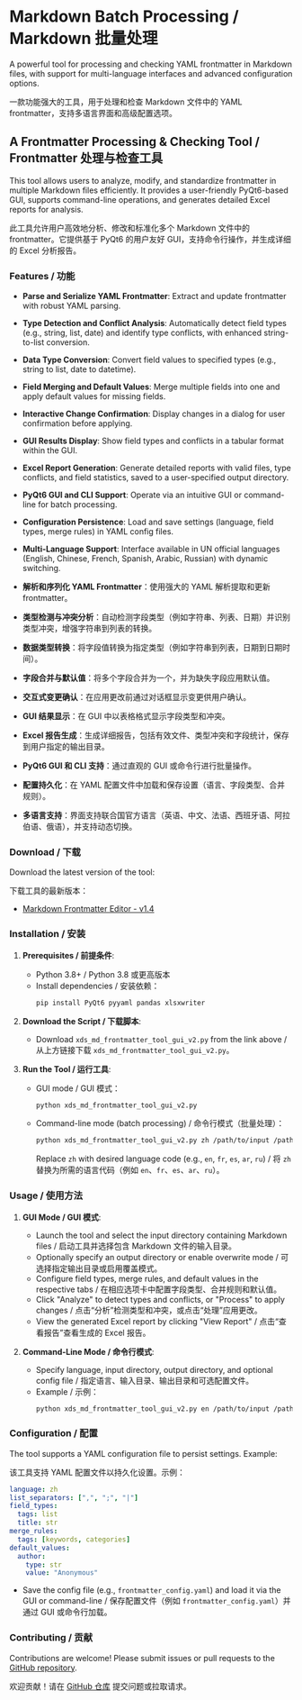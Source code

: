 # Markdown Batch Processing / Markdown 批量处理

A powerful tool for processing and checking YAML frontmatter in Markdown files, with support for multi-language interfaces and advanced configuration options.

一款功能强大的工具，用于处理和检查 Markdown 文件中的 YAML frontmatter，支持多语言界面和高级配置选项。

## A Frontmatter Processing & Checking Tool / Frontmatter 处理与检查工具

This tool allows users to analyze, modify, and standardize frontmatter in multiple Markdown files efficiently. It provides a user-friendly PyQt6-based GUI, supports command-line operations, and generates detailed Excel reports for analysis.

此工具允许用户高效地分析、修改和标准化多个 Markdown 文件中的 frontmatter。它提供基于 PyQt6 的用户友好 GUI，支持命令行操作，并生成详细的 Excel 分析报告。

### Features / 功能

- **Parse and Serialize YAML Frontmatter**: Extract and update frontmatter with robust YAML parsing.
- **Type Detection and Conflict Analysis**: Automatically detect field types (e.g., string, list, date) and identify type conflicts, with enhanced string-to-list conversion.
- **Data Type Conversion**: Convert field values to specified types (e.g., string to list, date to datetime).
- **Field Merging and Default Values**: Merge multiple fields into one and apply default values for missing fields.
- **Interactive Change Confirmation**: Display changes in a dialog for user confirmation before applying.
- **GUI Results Display**: Show field types and conflicts in a tabular format within the GUI.
- **Excel Report Generation**: Generate detailed reports with valid files, type conflicts, and field statistics, saved to a user-specified output directory.
- **PyQt6 GUI and CLI Support**: Operate via an intuitive GUI or command-line for batch processing.
- **Configuration Persistence**: Load and save settings (language, field types, merge rules) in YAML config files.
- **Multi-Language Support**: Interface available in UN official languages (English, Chinese, French, Spanish, Arabic, Russian) with dynamic switching.

- **解析和序列化 YAML Frontmatter**：使用强大的 YAML 解析提取和更新 frontmatter。
- **类型检测与冲突分析**：自动检测字段类型（例如字符串、列表、日期）并识别类型冲突，增强字符串到列表的转换。
- **数据类型转换**：将字段值转换为指定类型（例如字符串到列表，日期到日期时间）。
- **字段合并与默认值**：将多个字段合并为一个，并为缺失字段应用默认值。
- **交互式变更确认**：在应用更改前通过对话框显示变更供用户确认。
- **GUI 结果显示**：在 GUI 中以表格格式显示字段类型和冲突。
- **Excel 报告生成**：生成详细报告，包括有效文件、类型冲突和字段统计，保存到用户指定的输出目录。
- **PyQt6 GUI 和 CLI 支持**：通过直观的 GUI 或命令行进行批量操作。
- **配置持久化**：在 YAML 配置文件中加载和保存设置（语言、字段类型、合并规则）。
- **多语言支持**：界面支持联合国官方语言（英语、中文、法语、西班牙语、阿拉伯语、俄语），并支持动态切换。

### Download / 下载

Download the latest version of the tool:

下载工具的最新版本：

- [Markdown Frontmatter Editor - v1.4](https://raw.githubusercontent.com/strangeZombies/markdown-batch-processing/refs/heads/main/xds_md_frontmatter_tool_gui_v2.py)

### Installation / 安装

1. **Prerequisites / 前提条件**:
   - Python 3.8+ / Python 3.8 或更高版本
   - Install dependencies / 安装依赖：
     ```bash
     pip install PyQt6 pyyaml pandas xlsxwriter
     ```

2. **Download the Script / 下载脚本**:
   - Download `xds_md_frontmatter_tool_gui_v2.py` from the link above / 从上方链接下载 `xds_md_frontmatter_tool_gui_v2.py`。

3. **Run the Tool / 运行工具**:
   - GUI mode / GUI 模式：
     ```bash
     python xds_md_frontmatter_tool_gui_v2.py
     ```
   - Command-line mode (batch processing) / 命令行模式（批量处理）：
     ```bash
     python xds_md_frontmatter_tool_gui_v2.py zh /path/to/input /path/to/output --batch
     ```
     Replace `zh` with desired language code (e.g., `en`, `fr`, `es`, `ar`, `ru`) / 将 `zh` 替换为所需的语言代码（例如 `en`、`fr`、`es`、`ar`、`ru`）。

### Usage / 使用方法

1. **GUI Mode / GUI 模式**:
   - Launch the tool and select the input directory containing Markdown files / 启动工具并选择包含 Markdown 文件的输入目录。
   - Optionally specify an output directory or enable overwrite mode / 可选择指定输出目录或启用覆盖模式。
   - Configure field types, merge rules, and default values in the respective tabs / 在相应选项卡中配置字段类型、合并规则和默认值。
   - Click "Analyze" to detect types and conflicts, or "Process" to apply changes / 点击“分析”检测类型和冲突，或点击“处理”应用更改。
   - View the generated Excel report by clicking "View Report" / 点击“查看报告”查看生成的 Excel 报告。

2. **Command-Line Mode / 命令行模式**:
   - Specify language, input directory, output directory, and optional config file / 指定语言、输入目录、输出目录和可选配置文件。
   - Example / 示例：
     ```bash
     python xds_md_frontmatter_tool_gui_v2.py en /path/to/input /path/to/output /path/to/config.yaml --batch
     ```

### Configuration / 配置

The tool supports a YAML configuration file to persist settings. Example:

该工具支持 YAML 配置文件以持久化设置。示例：

```yaml
language: zh
list_separators: [",", ";", "|"]
field_types:
  tags: list
  title: str
merge_rules:
  tags: [keywords, categories]
default_values:
  author:
    type: str
    value: "Anonymous"
```

- Save the config file (e.g., `frontmatter_config.yaml`) and load it via the GUI or command-line / 保存配置文件（例如 `frontmatter_config.yaml`）并通过 GUI 或命令行加载。

### Contributing / 贡献

Contributions are welcome! Please submit issues or pull requests to the [GitHub repository](https://github.com/strangeZombies/markdown-batch-processing).

欢迎贡献！请在 [GitHub 仓库](https://github.com/strangeZombies/markdown-batch-processing) 提交问题或拉取请求。
